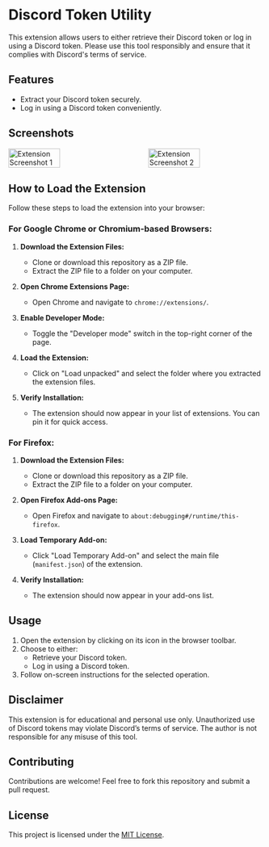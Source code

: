 # Discord Token Utility

This extension allows users to either retrieve their Discord token or log in using a Discord token. Please use this tool responsibly and ensure that it complies with Discord's terms of service.

## Features
- Extract your Discord token securely.
- Log in using a Discord token conveniently.

## Screenshots
<div style="display: flex; justify-content: space-between;">
  <img src="https://i.ibb.co/9h59VGw/image.png" alt="Extension Screenshot 1" width="45%">
  <img src="https://i.ibb.co/MCFVMjW/image.png" alt="Extension Screenshot 2" width="45%" height="30%">
</div>

## How to Load the Extension
Follow these steps to load the extension into your browser:

### For Google Chrome or Chromium-based Browsers:
1. **Download the Extension Files:**
   - Clone or download this repository as a ZIP file.
   - Extract the ZIP file to a folder on your computer.

2. **Open Chrome Extensions Page:**
   - Open Chrome and navigate to `chrome://extensions/`.

3. **Enable Developer Mode:**
   - Toggle the "Developer mode" switch in the top-right corner of the page.

4. **Load the Extension:**
   - Click on "Load unpacked" and select the folder where you extracted the extension files.

5. **Verify Installation:**
   - The extension should now appear in your list of extensions. You can pin it for quick access.

### For Firefox:
1. **Download the Extension Files:**
   - Clone or download this repository as a ZIP file.
   - Extract the ZIP file to a folder on your computer.

2. **Open Firefox Add-ons Page:**
   - Open Firefox and navigate to `about:debugging#/runtime/this-firefox`.

3. **Load Temporary Add-on:**
   - Click "Load Temporary Add-on" and select the main file (`manifest.json`) of the extension.

4. **Verify Installation:**
   - The extension should now appear in your add-ons list.

## Usage
1. Open the extension by clicking on its icon in the browser toolbar.
2. Choose to either:
   - Retrieve your Discord token.
   - Log in using a Discord token.
3. Follow on-screen instructions for the selected operation.

## Disclaimer
This extension is for educational and personal use only. Unauthorized use of Discord tokens may violate Discord’s terms of service. The author is not responsible for any misuse of this tool.

## Contributing
Contributions are welcome! Feel free to fork this repository and submit a pull request.

## License
This project is licensed under the [MIT License](LICENSE).

